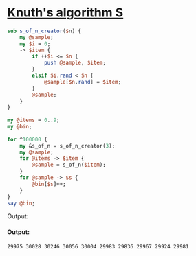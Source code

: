 [1]: http://rosettacode.org/wiki/Knuth's_algorithm_S

# [Knuth's algorithm S][1]

```perl
sub s_of_n_creator($n) {
    my @sample;
    my $i = 0;
    -> $item {
        if ++$i <= $n {
            push @sample, $item;
        }
        elsif $i.rand < $n {
            @sample[$n.rand] = $item;
        }
        @sample;
    }
}
 
my @items = 0..9;
my @bin;
 
for ^100000 {
    my &s_of_n = s_of_n_creator(3);
    my @sample;
    for @items -> $item {
        @sample = s_of_n($item);
    }
    for @sample -> $s {
        @bin[$s]++;
    }
}
say @bin;
```


Output:


#### Output:
```
29975 30028 30246 30056 30004 29983 29836 29967 29924 29981
```